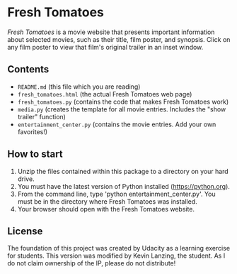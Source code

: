 # Fresh Tomatoes
_Fresh Tomatoes_ is a movie website that presents important information about selected movies, such as their title, film poster, and synopsis. Click on any film poster to view that film's original trailer in an inset window.

## Contents
* `README.md` (this file which you are reading)
* `fresh_tomatoes.html` (the actual Fresh Tomatoes web page)
* `fresh_tomatoes.py` (contains the code that makes Fresh Tomatoes work)
* `media.py` (creates the template for all movie entries. Includes the "show trailer" function)
* `entertainment_center.py` (contains the movie entries. Add your own   favorites!)

## How to start
1. Unzip the files contained within this package to a directory on your hard drive.
2. You must have the latest version of Python installed (https://python.org).
3. From the command line, type 'python entertainment_center.py'. You must be in the directory where Fresh Tomatoes was installed.
4. Your browser should open with the Fresh Tomatoes website.

## License
The foundation of this project was created by Udacity as a learning exercise for students. This version was modified by Kevin Lanzing, the student. As I do not claim ownership of the IP, please do not distribute!
